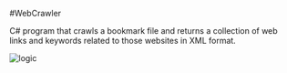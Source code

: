 #WebCrawler

C# program that crawls a bookmark file and returns a collection of web links and keywords related to those websites in XML format.

![logic]( http://www.itreverie.com/githubimages/itReverie-web-crawler.png)


